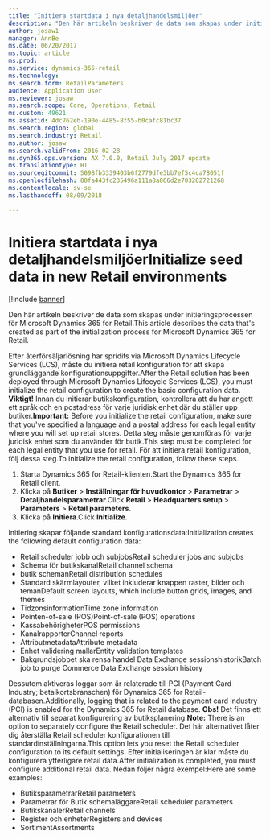 ```yaml
---
title: "Initiera startdata i nya detaljhandelsmiljöer"
description: "Den här artikeln beskriver de data som skapas under initieringsprocessen för Microsoft Dynamics 365 for Retail."
author: josaw1
manager: AnnBe
ms.date: 06/20/2017
ms.topic: article
ms.prod: 
ms.service: dynamics-365-retail
ms.technology: 
ms.search.form: RetailParameters
audience: Application User
ms.reviewer: josaw
ms.search.scope: Core, Operations, Retail
ms.custom: 49621
ms.assetid: 4dc762eb-190e-4485-8f55-b0cafc81bc37
ms.search.region: global
ms.search.industry: Retail
ms.author: josaw
ms.search.validFrom: 2016-02-28
ms.dyn365.ops.version: AX 7.0.0, Retail July 2017 update
ms.translationtype: HT
ms.sourcegitcommit: 5098fb3339403b6f2779dfe3bb7ef5c4ca78051f
ms.openlocfilehash: 80fa443fc235496a111a8a866d2e703202721268
ms.contentlocale: sv-se
ms.lasthandoff: 08/09/2018

---
```


# <a name="initialize-seed-data-in-new-retail-environments"></a><span data-ttu-id="9cd50-103">Initiera startdata i nya detaljhandelsmiljöer</span><span class="sxs-lookup"><span data-stu-id="9cd50-103">Initialize seed data in new Retail environments</span></span>

[!include [banner](includes/banner.md)]

<span data-ttu-id="9cd50-104">Den här artikeln beskriver de data som skapas under initieringsprocessen för Microsoft Dynamics 365 for Retail.</span><span class="sxs-lookup"><span data-stu-id="9cd50-104">This article describes the data that's created as part of the initialization process for Microsoft Dynamics 365 for Retail.</span></span>

<span data-ttu-id="9cd50-105">Efter återförsäljarlösning har spridits via Microsoft Dynamics Lifecycle Services (LCS), måste du initiera retail konfiguration för att skapa grundläggande konfigurationsuppgifter.</span><span class="sxs-lookup"><span data-stu-id="9cd50-105">After the Retail solution has been deployed through Microsoft Dynamics Lifecycle Services (LCS), you must initialize the retail configuration to create the basic configuration data.</span></span> <span data-ttu-id="9cd50-106">**Viktigt!** Innan du initierar butikskonfiguration, kontrollera att du har angett ett språk och en postadress för varje juridisk enhet där du ställer upp butiker.</span><span class="sxs-lookup"><span data-stu-id="9cd50-106">**Important:** Before you initialize the retail configuration, make sure that you've specified a language and a postal address for each legal entity where you will set up retail stores.</span></span> <span data-ttu-id="9cd50-107">Detta steg måste genomföras för varje juridisk enhet som du använder för butik.</span><span class="sxs-lookup"><span data-stu-id="9cd50-107">This step must be completed for each legal entity that you use for retail.</span></span> <span data-ttu-id="9cd50-108">För att initiera retail konfiguration, följ dessa steg.</span><span class="sxs-lookup"><span data-stu-id="9cd50-108">To initialize the retail configuration, follow these steps.</span></span>

1.  <span data-ttu-id="9cd50-109">Starta Dynamics 365 for Retail-klienten.</span><span class="sxs-lookup"><span data-stu-id="9cd50-109">Start the Dynamics 365 for Retail client.</span></span>
2.  <span data-ttu-id="9cd50-110">Klicka på **Butiker** &gt; **Inställningar för huvudkontor** &gt; **Parametrar** &gt; **Detaljhandelsparametrar**.</span><span class="sxs-lookup"><span data-stu-id="9cd50-110">Click **Retail** &gt; **Headquarters setup** &gt; **Parameters** &gt; **Retail parameters**.</span></span>
3.  <span data-ttu-id="9cd50-111">Klicka på **Initiera**.</span><span class="sxs-lookup"><span data-stu-id="9cd50-111">Click **Initialize**.</span></span>

<span data-ttu-id="9cd50-112">Initiering skapar följande standard konfigurationsdata:</span><span class="sxs-lookup"><span data-stu-id="9cd50-112">Initialization creates the following default configuration data:</span></span>

-   <span data-ttu-id="9cd50-113">Retail scheduler jobb och subjobs</span><span class="sxs-lookup"><span data-stu-id="9cd50-113">Retail scheduler jobs and subjobs</span></span>
-   <span data-ttu-id="9cd50-114">Schema för butikskanal</span><span class="sxs-lookup"><span data-stu-id="9cd50-114">Retail channel schema</span></span>
-   <span data-ttu-id="9cd50-115">butik scheman</span><span class="sxs-lookup"><span data-stu-id="9cd50-115">Retail distribution schedules</span></span>
-   <span data-ttu-id="9cd50-116">Standard skärmlayouter, vilket inkluderar knappen raster, bilder och teman</span><span class="sxs-lookup"><span data-stu-id="9cd50-116">Default screen layouts, which include button grids, images, and themes</span></span>
-   <span data-ttu-id="9cd50-117">Tidzonsinformation</span><span class="sxs-lookup"><span data-stu-id="9cd50-117">Time zone information</span></span>
-   <span data-ttu-id="9cd50-118">Pointen-of-sale (POS)</span><span class="sxs-lookup"><span data-stu-id="9cd50-118">Point-of-sale (POS) operations</span></span>
-   <span data-ttu-id="9cd50-119">Kassabehörigheter</span><span class="sxs-lookup"><span data-stu-id="9cd50-119">POS permissions</span></span>
-   <span data-ttu-id="9cd50-120">Kanalrapporter</span><span class="sxs-lookup"><span data-stu-id="9cd50-120">Channel reports</span></span>
-   <span data-ttu-id="9cd50-121">Attributmetadata</span><span class="sxs-lookup"><span data-stu-id="9cd50-121">Attribute metadata</span></span>
-   <span data-ttu-id="9cd50-122">Enhet validering mallar</span><span class="sxs-lookup"><span data-stu-id="9cd50-122">Entity validation templates</span></span>
-   <span data-ttu-id="9cd50-123">Bakgrundsjobbet ska rensa handel Data Exchange sessionshistorik</span><span class="sxs-lookup"><span data-stu-id="9cd50-123">Batch job to purge Commerce Data Exchange session history</span></span>

<span data-ttu-id="9cd50-124">Dessutom aktiveras loggar som är relaterade till PCI (Payment Card Industry; betalkortsbranschen) för Dynamics 365 for Retail-databasen.</span><span class="sxs-lookup"><span data-stu-id="9cd50-124">Additionally, logging that is related to the payment card industry (PCI) is enabled for the Dynamics 365 for Retail database.</span></span> <span data-ttu-id="9cd50-125">**Obs!** Det finns ett alternativ till separat konfigurering av butiksplanering.</span><span class="sxs-lookup"><span data-stu-id="9cd50-125">**Note:** There is an option to separately configure the Retail scheduler.</span></span> <span data-ttu-id="9cd50-126">Det här alternativet låter dig återställa Retail scheduler konfigurationen till standardinställningarna.</span><span class="sxs-lookup"><span data-stu-id="9cd50-126">This option lets you reset the Retail scheduler configuration to its default settings.</span></span> <span data-ttu-id="9cd50-127">Efter initialiseringen är klar måste du konfigurera ytterligare retail data.</span><span class="sxs-lookup"><span data-stu-id="9cd50-127">After initialization is completed, you must configure additional retail data.</span></span> <span data-ttu-id="9cd50-128">Nedan följer några exempel:</span><span class="sxs-lookup"><span data-stu-id="9cd50-128">Here are some examples:</span></span>

-   <span data-ttu-id="9cd50-129">Butiksparametrar</span><span class="sxs-lookup"><span data-stu-id="9cd50-129">Retail parameters</span></span>
-   <span data-ttu-id="9cd50-130">Parametrar för Butik schemaläggare</span><span class="sxs-lookup"><span data-stu-id="9cd50-130">Retail scheduler parameters</span></span>
-   <span data-ttu-id="9cd50-131">Butikskanaler</span><span class="sxs-lookup"><span data-stu-id="9cd50-131">Retail channels</span></span>
-   <span data-ttu-id="9cd50-132">Register och enheter</span><span class="sxs-lookup"><span data-stu-id="9cd50-132">Registers and devices</span></span>
-   <span data-ttu-id="9cd50-133">Sortiment</span><span class="sxs-lookup"><span data-stu-id="9cd50-133">Assortments</span></span>





